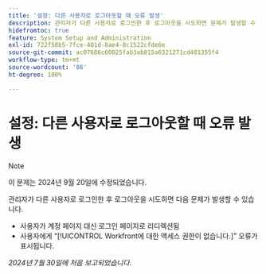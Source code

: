 ```yaml
---
title: '설정: 다른 사용자로 로그아웃할 때 오류 발생'
description: 관리자가 다른 사용자로 로그인한 후 로그아웃을 시도하면 문제가 발생할 수 있습니다.
hidefromtoc: true
feature: System Setup and Administration
exl-id: 722f58b5-7fce-401d-8ae4-8c1522cfde6e
source-git-commit: ac07686c60025fab3ab815a6321271cd401355f4
workflow-type: tm+mt
source-wordcount: '86'
ht-degree: 100%

---
```


# 설정: 다른 사용자로 로그아웃할 때 오류 발생

>[!NOTE]
>
>이 문제는 2024년 9월 20일에 수정되었습니다.

관리자가 다른 사용자로 로그인한 후 로그아웃을 시도하면 다음 문제가 발생할 수 있습니다.

* 사용자가 계정 페이지 대신 로그인 페이지로 리디렉션됨
* 사용자에게 “[!UICONTROL Workfront에 대한 액세스 권한이 없습니다.]” 오류가 표시됩니다.

_2024년 7월 30일에 처음 보고되었습니다._

